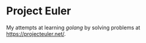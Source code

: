 Project Euler
=============

My attempts at learning *golang* by solving problems at https://projecteuler.net/.
